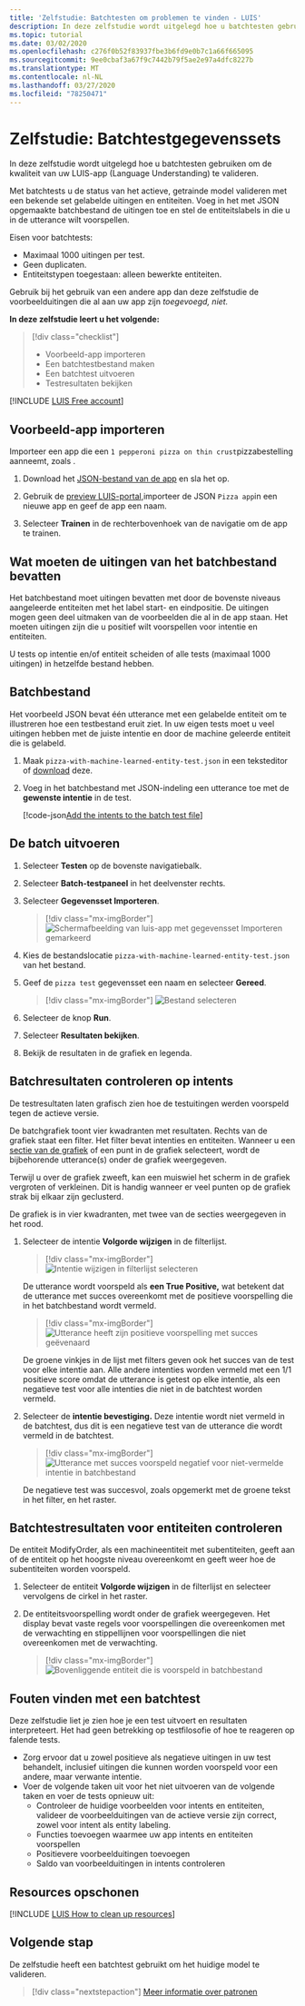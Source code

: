 ```yaml
---
title: 'Zelfstudie: Batchtesten om problemen te vinden - LUIS'
description: In deze zelfstudie wordt uitgelegd hoe u batchtesten gebruiken om de kwaliteit van uw LUIS-app (Language Understanding) te valideren.
ms.topic: tutorial
ms.date: 03/02/2020
ms.openlocfilehash: c276f0b52f83937fbe3b6fd9e0b7c1a66f665095
ms.sourcegitcommit: 9ee0cbaf3a67f9c7442b79f5ae2e97a4dfc8227b
ms.translationtype: MT
ms.contentlocale: nl-NL
ms.lasthandoff: 03/27/2020
ms.locfileid: "78250471"
---
```

# <a name="tutorial-batch-test-data-sets"></a>Zelfstudie: Batchtestgegevenssets

In deze zelfstudie wordt uitgelegd hoe u batchtesten gebruiken om de kwaliteit van uw LUIS-app (Language Understanding) te valideren.

Met batchtests u de status van het actieve, getrainde model valideren met een bekende set gelabelde uitingen en entiteiten. Voeg in het met JSON opgemaakte batchbestand de uitingen toe en stel de entiteitslabels in die u in de utterance wilt voorspellen.

Eisen voor batchtests:

* Maximaal 1000 uitingen per test.
* Geen duplicaten.
* Entiteitstypen toegestaan: alleen bewerkte entiteiten.

Gebruik bij het gebruik van een andere app dan deze zelfstudie de voorbeelduitingen die al aan uw app zijn *toegevoegd, niet.*

**In deze zelfstudie leert u het volgende:**

<!-- green checkmark -->
> [!div class="checklist"]
> * Voorbeeld-app importeren
> * Een batchtestbestand maken
> * Een batchtest uitvoeren
> * Testresultaten bekijken

[!INCLUDE [LUIS Free account](../../../includes/cognitive-services-luis-free-key-short.md)]

## <a name="import-example-app"></a>Voorbeeld-app importeren

Importeer een app die een `1 pepperoni pizza on thin crust`pizzabestelling aanneemt, zoals .

1.  Download het [JSON-bestand van de app](https://github.com/Azure-Samples/cognitive-services-sample-data-files/blob/master/luis/apps/pizza-with-machine-learned-entity.json?raw=true) en sla het op.

1. Gebruik de [preview LUIS-portal,](https://preview.luis.ai/)importeer de JSON `Pizza app`in een nieuwe app en geef de app een naam.

1. Selecteer **Trainen** in de rechterbovenhoek van de navigatie om de app te trainen.

## <a name="what-should-the-batch-file-utterances-include"></a>Wat moeten de uitingen van het batchbestand bevatten

Het batchbestand moet uitingen bevatten met door de bovenste niveaus aangeleerde entiteiten met het label start- en eindpositie. De uitingen mogen geen deel uitmaken van de voorbeelden die al in de app staan. Het moeten uitingen zijn die u positief wilt voorspellen voor intentie en entiteiten.

U tests op intentie en/of entiteit scheiden of alle tests (maximaal 1000 uitingen) in hetzelfde bestand hebben.

## <a name="batch-file"></a>Batchbestand

Het voorbeeld JSON bevat één utterance met een gelabelde entiteit om te illustreren hoe een testbestand eruit ziet. In uw eigen tests moet u veel uitingen hebben met de juiste intentie en door de machine geleerde entiteit die is gelabeld.

1. Maak `pizza-with-machine-learned-entity-test.json` in een teksteditor of [download](https://github.com/Azure-Samples/cognitive-services-sample-data-files/blob/master/luis/batch-tests/pizza-with-machine-learned-entity-test.json?raw=true) deze.

2. Voeg in het batchbestand met JSON-indeling een utterance toe met de **gewenste intentie** in de test.

   [!code-json[Add the intents to the batch test file](~/samples-cognitive-services-data-files/luis/batch-tests/pizza-with-machine-learned-entity-test.json "Add the intent to the batch test file")]

## <a name="run-the-batch"></a>De batch uitvoeren

1. Selecteer **Testen** op de bovenste navigatiebalk.

2. Selecteer **Batch-testpaneel** in het deelvenster rechts.

3. Selecteer **Gegevensset Importeren**.

    > [!div class="mx-imgBorder"]
    > ![Schermafbeelding van luis-app met gegevensset Importeren gemarkeerd](./media/luis-tutorial-batch-testing/import-dataset-button.png)

4. Kies de bestandslocatie `pizza-with-machine-learned-entity-test.json` van het bestand.

5. Geef de `pizza test` gegevensset een naam en selecteer **Gereed**.

    > [!div class="mx-imgBorder"]
    > ![Bestand selecteren](./media/luis-tutorial-batch-testing/import-dataset-modal.png)

6. Selecteer de knop **Run**.

7. Selecteer **Resultaten bekijken**.

8. Bekijk de resultaten in de grafiek en legenda.

## <a name="review-batch-results-for-intents"></a>Batchresultaten controleren op intents

De testresultaten laten grafisch zien hoe de testuitingen werden voorspeld tegen de actieve versie.

De batchgrafiek toont vier kwadranten met resultaten. Rechts van de grafiek staat een filter. Het filter bevat intenties en entiteiten. Wanneer u een [sectie van de grafiek](luis-concept-batch-test.md#batch-test-results) of een punt in de grafiek selecteert, wordt de bijbehorende utterance(s) onder de grafiek weergegeven.

Terwijl u over de grafiek zweeft, kan een muiswiel het scherm in de grafiek vergroten of verkleinen. Dit is handig wanneer er veel punten op de grafiek strak bij elkaar zijn geclusterd.

De grafiek is in vier kwadranten, met twee van de secties weergegeven in het rood.

1. Selecteer de intentie **Volgorde wijzigen** in de filterlijst.

    > [!div class="mx-imgBorder"]
    > ![Intentie wijzigen in filterlijst selecteren](./media/luis-tutorial-batch-testing/select-intent-from-filter-list.png)

    De utterance wordt voorspeld als **een True Positive,** wat betekent dat de utterance met succes overeenkomt met de positieve voorspelling die in het batchbestand wordt vermeld.

    > [!div class="mx-imgBorder"]
    > ![Utterance heeft zijn positieve voorspelling met succes geëvenaard](./media/luis-tutorial-batch-testing/intent-predicted-true-positive.png)

    De groene vinkjes in de lijst met filters geven ook het succes van de test voor elke intentie aan. Alle andere intenties worden vermeld met een 1/1 positieve score omdat de utterance is getest op elke intentie, als een negatieve test voor alle intenties die niet in de batchtest worden vermeld.

1. Selecteer de **intentie bevestiging.** Deze intentie wordt niet vermeld in de batchtest, dus dit is een negatieve test van de utterance die wordt vermeld in de batchtest.

    > [!div class="mx-imgBorder"]
    > ![Utterance met succes voorspeld negatief voor niet-vermelde intentie in batchbestand](./media/luis-tutorial-batch-testing/true-negative-intent.png)

    De negatieve test was succesvol, zoals opgemerkt met de groene tekst in het filter, en het raster.

## <a name="review-batch-test-results-for-entities"></a>Batchtestresultaten voor entiteiten controleren

De entiteit ModifyOrder, als een machineentiteit met subentiteiten, geeft aan of de entiteit op het hoogste niveau overeenkomt en geeft weer hoe de subentiteiten worden voorspeld.

1. Selecteer de entiteit **Volgorde wijzigen** in de filterlijst en selecteer vervolgens de cirkel in het raster.

1. De entiteitsvoorspelling wordt onder de grafiek weergegeven. Het display bevat vaste regels voor voorspellingen die overeenkomen met de verwachting en stippellijnen voor voorspellingen die niet overeenkomen met de verwachting.

    > [!div class="mx-imgBorder"]
    > ![Bovenliggende entiteit die is voorspeld in batchbestand](./media/luis-tutorial-batch-testing/labeled-entity-prediction.png)

## <a name="finding-errors-with-a-batch-test"></a>Fouten vinden met een batchtest

Deze zelfstudie liet je zien hoe je een test uitvoert en resultaten interpreteert. Het had geen betrekking op testfilosofie of hoe te reageren op falende tests.

* Zorg ervoor dat u zowel positieve als negatieve uitingen in uw test behandelt, inclusief uitingen die kunnen worden voorspeld voor een andere, maar verwante intentie.
* Voer de volgende taken uit voor het niet uitvoeren van de volgende taken en voer de tests opnieuw uit:
    * Controleer de huidige voorbeelden voor intents en entiteiten, valideer de voorbeelduitingen van de actieve versie zijn correct, zowel voor intent als entity labeling.
    * Functies toevoegen waarmee uw app intents en entiteiten voorspellen
    * Positievere voorbeelduitingen toevoegen
    * Saldo van voorbeelduitingen in intents controleren

## <a name="clean-up-resources"></a>Resources opschonen

[!INCLUDE [LUIS How to clean up resources](./includes/cleanup-resources-preview-portal.md)]

## <a name="next-step"></a>Volgende stap

De zelfstudie heeft een batchtest gebruikt om het huidige model te valideren.

> [!div class="nextstepaction"]
> [Meer informatie over patronen](luis-tutorial-pattern.md)

